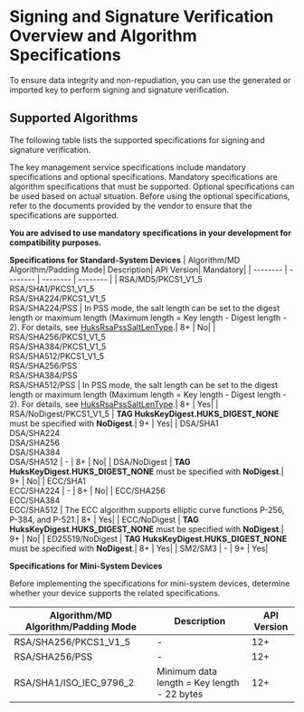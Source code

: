 # Signing and Signature Verification Overview and Algorithm Specifications


To ensure data integrity and non-repudiation, you can use the generated or imported key to perform signing and signature verification.


## Supported Algorithms

The following table lists the supported specifications for signing and signature verification.
<!--Del-->
The key management service specifications include mandatory specifications and optional specifications. Mandatory specifications are algorithm specifications that must be supported. Optional specifications can be used based on actual situation. Before using the optional specifications, refer to the documents provided by the vendor to ensure that the specifications are supported.

**You are advised to use mandatory specifications in your development for compatibility purposes.**
<!--DelEnd-->
**Specifications for Standard-System Devices**
| Algorithm/MD Algorithm/Padding Mode| Description| API Version| <!--DelCol4-->Mandatory|
| -------- | -------- | -------- | -------- |
| <!--DelRow-->RSA/MD5/PKCS1_V1_5<br>RSA/SHA1/PKCS1_V1_5<br>RSA/SHA224/PKCS1_V1_5<br>RSA/SHA224/PSS | In PSS mode, the salt length can be set to the digest length or maximum length (Maximum length = Key length - Digest length - 2). For details, see [HuksRsaPssSaltLenType](../../reference/apis-universal-keystore-kit/js-apis-huks.md#huksrsapsssaltlentype10).| 8+ | No|
| RSA/SHA256/PKCS1_V1_5<br>RSA/SHA384/PKCS1_V1_5<br>RSA/SHA512/PKCS1_V1_5<br>RSA/SHA256/PSS<br>RSA/SHA384/PSS<br>RSA/SHA512/PSS | In PSS mode, the salt length can be set to the digest length or maximum length (Maximum length = Key length - Digest length - 2). For details, see [HuksRsaPssSaltLenType](../../reference/apis-universal-keystore-kit/js-apis-huks.md#huksrsapsssaltlentype10).| 8+ | Yes|
| RSA/NoDigest/PKCS1_V1_5 | **TAG HuksKeyDigest.HUKS_DIGEST_NONE** must be specified with **NoDigest**.| 9+ | Yes|
| <!--DelRow-->DSA/SHA1<br>DSA/SHA224<br>DSA/SHA256<br>DSA/SHA384<br>DSA/SHA512 | - | 8+ | No|
| <!--DelRow-->DSA/NoDigest | **TAG HuksKeyDigest.HUKS_DIGEST_NONE** must be specified with **NoDigest**.| 9+ | No|
| <!--DelRow-->ECC/SHA1<br>ECC/SHA224 | - | 8+ | No|
| ECC/SHA256<br>ECC/SHA384<br>ECC/SHA512 | The ECC algorithm supports elliptic curve functions P-256, P-384, and P-521.| 8+ | Yes|
| <!--DelRow-->ECC/NoDigest | **TAG HuksKeyDigest.HUKS_DIGEST_NONE** must be specified with **NoDigest**.| 9+ | No|
| ED25519/NoDigest | **TAG HuksKeyDigest.HUKS_DIGEST_NONE** must be specified with **NoDigest**.| 8+ | Yes|
| SM2/SM3 | - | 9+ | Yes|

**Specifications for Mini-System Devices**

<!--Del-->
Before implementing the specifications for mini-system devices, determine whether your device supports the related specifications.
<!--DelEnd-->

| Algorithm/MD Algorithm/Padding Mode| Description| API Version|
| -------- | -------- | -------- |
| RSA/SHA256/PKCS1_V1_5 | - | 12+ |
| RSA/SHA256/PSS | - | 12+ |
| RSA/SHA1/ISO_IEC_9796_2 | Minimum data length = Key length - 22 bytes| 12+ |
